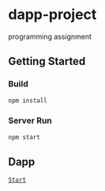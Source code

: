 # dapp-project
programming assignment

## Getting Started
### Build
```sh
npm install
```
### Server Run
```sh
npm start
```

## Dapp
[`Start`](http://localhost:3000/)